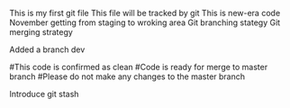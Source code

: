 This is my first git file
This file will be tracked by git
This is new-era code
November
getting from staging to wroking area
Git branching stategy
Git merging strategy



Added a branch dev

#This code is confirmed as clean
#Code is ready for merge to master branch
#Please do not make any changes to the master branch

Introduce git stash
